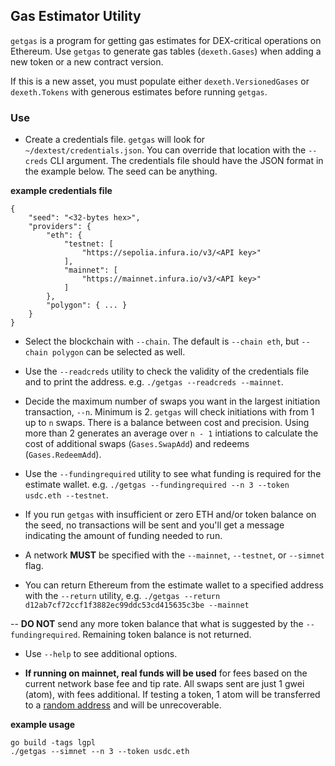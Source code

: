 ## Gas Estimator Utility

`getgas` is a program for getting gas estimates for DEX-critical operations
on Ethereum. Use `getgas` to generate gas tables (`dexeth.Gases`) when adding a
new token or a new contract version.

If this is a new asset, you must populate either `dexeth.VersionedGases` or
`dexeth.Tokens` with generous estimates before running `getgas`.

### Use
- Create a credentials file. `getgas` will look for `~/dextest/credentials.json`.
You can override that location with the `--creds` CLI argument.
The credentials file should have the JSON format in the example below. The seed can be anything.

**example credentials file**
```
{
    "seed": "<32-bytes hex>",
    "providers": {
        "eth": {
            "testnet: [
                "https://sepolia.infura.io/v3/<API key>"
            ],
            "mainnet": [
                "https://mainnet.infura.io/v3/<API key>"
            ]
        },
        "polygon": { ... }
    }
}
```
- Select the blockchain with `--chain`. The default is `--chain eth`, but `--chain polygon` can be selected as well.

- Use the `--readcreds` utility to check the validity of the credentials file and to print the address. e.g. `./getgas --readcreds --mainnet`. 

- Decide the maximum number of swaps you want in the largest initiation transaction, `--n`. Minimum is 2. `getgas` will check initiations with from 1 up to `n` swaps. There is a balance between cost and precision. Using more than 2 generates an average over `n - 1` intiations to calculate the cost of additional swaps (`Gases.SwapAdd`) and redeems (`Gases.RedeemAdd`).

- Use the `--fundingrequired` utility to see what funding is required for the estimate wallet. e.g. `./getgas --fundingrequired --n 3 --token usdc.eth --testnet`.

- If you run `getgas` with insufficient or zero ETH and/or token balance on the seed, no transactions will be sent and you'll get a message indicating the amount of funding needed to run.

- A network **MUST** be specified with the `--mainnet`, `--testnet`, or `--simnet` flag.

- You can return Ethereum from the estimate wallet to a specified address with the `--return` utility, e.g. `./getgas --return d12ab7cf72ccf1f3882ec99ddc53cd415635c3be --mainnet`

-- **DO NOT** send any more token balance that what is suggested by the `--fundingrequired`. Remaining token balance is not returned.

- Use `--help` to see additional options.

- **If running on mainnet, real funds will be used** for fees based on the current network base fee and tip rate. All swaps sent are just 1 gwei (atom), with fees additional. If testing a token, 1 atom will be transferred to a [random address](https://ethereum.stackexchange.com/a/3298/83118) and will be unrecoverable.

**example usage**
```
go build -tags lgpl
./getgas --simnet --n 3 --token usdc.eth
```
